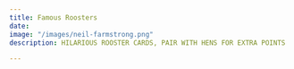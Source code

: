 ```yaml
---
title: Famous Roosters
date: 
image: "/images/neil-farmstrong.png"
description: HILARIOUS ROOSTER CARDS, PAIR WITH HENS FOR EXTRA POINTS

---
```

 